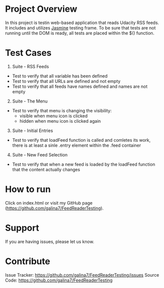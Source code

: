 # Project Overview

In this project is testin web-based application that reads Udacity RSS feeds. It includes and utilizes [Jasmine](http://jasmine.github.io/) testing frame. To be sure that tests are not running until the DOM is ready, all tests are placed within the $() function.

# Test Cases
1. Suite - RSS Feeds
  * Test to verify that all variable has been defined
  * Test to verify that all URLs are defined and not empty
  * Test to verify that all feeds have names defined and names are not empty

2. Suite - The Menu
  * Test to verify that menu is changing the visibility:
    - visible when menu icon is clicked
    - hidden when menu icon is clicked again

3. Suite - Initial Entries
  * Test to verify that loadFeed function is called and comletes its work, there is at least a sinle .entry element within the .feed container

4. Suite - New Feed Selection
  * Test to verify that when a new feed is loaded by the loadFeed function that the content actually changes

# How to run

Click on index.html or visit my GitHub page (https://github.com/galina7/FeedReaderTesting).

# Support

If you are having issues, please let us know.

# Contribute

Issue Tracker: https://github.com/galina7/FeedReaderTesting/issues
Source Code: https://github.com/galina7/FeedReaderTesting


